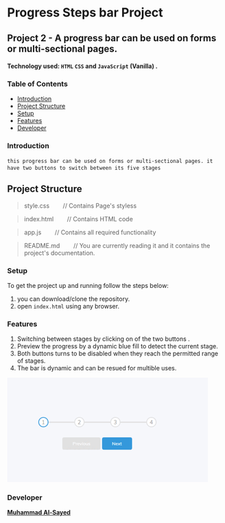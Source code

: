 # Progress Steps bar Project

## Project 2 - A progress bar can be used on forms or multi-sectional pages.

#### Technology used:  `HTML` `CSS` and `JavaScript` (Vanilla) .

### Table of Contents

* [Introduction](#introduction)
* [Project Structure](#ProjectStructure)
* [Setup](#Setup)
* [Features](#features)
* [Developer](#Developer)

### Introduction

    this progress bar can be used on forms or multi-sectional pages. it have two buttons to switch between its five stages

## Project Structure

> style.css   &nbsp;&nbsp;&nbsp;&nbsp;&nbsp;&nbsp; // Contains Page's styless

> index.html    &nbsp;&nbsp;&nbsp;&nbsp;&nbsp;&nbsp; // Contains HTML code

> app.js    &nbsp;&nbsp;&nbsp;&nbsp;&nbsp;&nbsp; // Contains all required functionality

> README.md     &nbsp;&nbsp;&nbsp;&nbsp;&nbsp;&nbsp; // You are currently reading it and it contains the project's documentation.

### Setup

To get the project up and running follow the steps below:

1. you can download/clone the repository.
2. open `index.html` using any browser.

### Features

1. Switching between stages by clicking on of the two buttons .
2. Preview the progress by a dynamic blue fill to detect the current stage.
3. Both buttons turns to be disabled when they reach the permitted range of stages.
3. The bar is dynamic and can be resued for multible uses.


![This is an image](/assets/ezgif.com-gif-maker%20(1).gif)


### Developer

**[Muhammad Al-Sayed](https://github.com/MuhammadAl-Sayedd)**